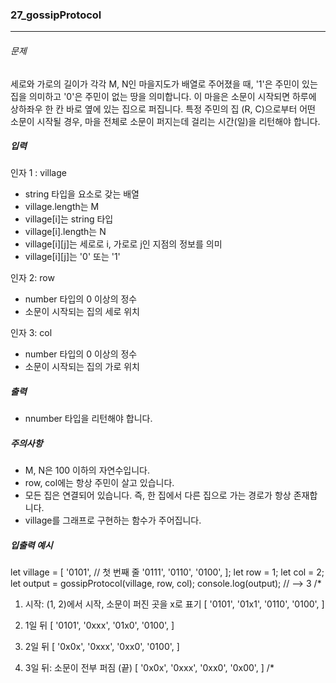 ### 27_gossipProtocol

***

###### 문제 

세로와 가로의 길이가 각각 M, N인 마을지도가 배열로 주어졌을 때, '1'은 주민이 있는 집을 의미하고 '0'은 주민이 없는 땅을 의미합니다. 이 마을은 소문이 시작되면 하루에 상하좌우 한 칸 바로 옆에 있는 집으로 퍼집니다. 특정 주민의 집 (R, C)으로부터 어떤 소문이 시작될 경우, 마을 전체로 소문이 퍼지는데 걸리는 시간(일)을 리턴해야 합니다.

##### 입력

인자 1 : village
- string 타입을 요소로 갖는 배열
- village.length는 M
- village[i]는 string 타입
- village[i].length는 N
- village[i][j]는 세로로 i, 가로로 j인 지점의 정보를 의미
- village[i][j]는 '0' 또는 '1'

인자 2: row
- number 타입의 0 이상의 정수
- 소문이 시작되는 집의 세로 위치

인자 3: col
- number 타입의 0 이상의 정수
- 소문이 시작되는 집의 가로 위치

##### 출력

- nnumber 타입을 리턴해야 합니다.

##### 주의사항

- M, N은 100 이하의 자연수입니다.
- row, col에는 항상 주민이 살고 있습니다.
- 모든 집은 연결되어 있습니다. 즉, 한 집에서 다른 집으로 가는 경로가 항상 존재합니다.
- village를 그래프로 구현하는 함수가 주어집니다.

##### 입출력 예시

let village = [
  '0101', // 첫 번째 줄
  '0111',
  '0110',
  '0100',
];
let row = 1;
let col = 2;
let output = gossipProtocol(village, row, col);
console.log(output); // --> 3
/*
1. 시작: (1, 2)에서 시작, 소문이 퍼진 곳을 x로 표기
 [
  '0101',
  '01x1',
  '0110',
  '0100',
 ]

2. 1일 뒤
 [
  '0101',
  '0xxx',
  '01x0',
  '0100',
 ]

3. 2일 뒤
 [
  '0x0x',
  '0xxx',
  '0xx0',
  '0100',
 ]

4. 3일 뒤: 소문이 전부 퍼짐 (끝)
 [
  '0x0x',
  '0xxx',
  '0xx0',
  '0x00',
 ]
/*
